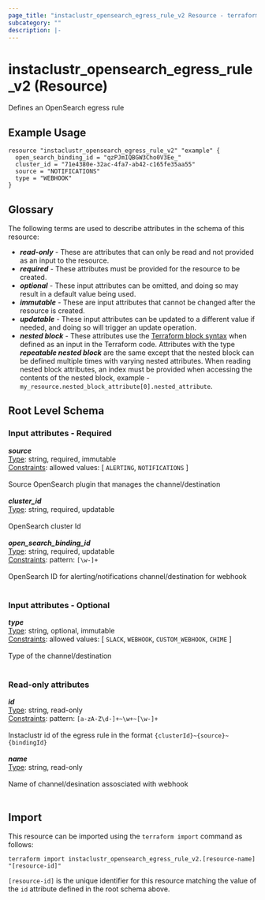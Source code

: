 ```yaml
---
page_title: "instaclustr_opensearch_egress_rule_v2 Resource - terraform-provider-instaclustr"
subcategory: ""
description: |-
---
```


# instaclustr_opensearch_egress_rule_v2 (Resource)
Defines an OpenSearch egress rule
## Example Usage
```
resource "instaclustr_opensearch_egress_rule_v2" "example" {
  open_search_binding_id = "qzPJmIQBGW3Cho0V3Ee_"
  cluster_id = "71e4380e-32ac-4fa7-ab42-c165fe35aa55"
  source = "NOTIFICATIONS"
  type = "WEBHOOK"
}
```
## Glossary
The following terms are used to describe attributes in the schema of this resource:
- **_read-only_** - These are attributes that can only be read and not provided as an input to the resource.
- **_required_** - These attributes must be provided for the resource to be created.
- **_optional_** - These input attributes can be omitted, and doing so may result in a default value being used.
- **_immutable_** - These are input attributes that cannot be changed after the resource is created.
- **_updatable_** - These input attributes can be updated to a different value if needed, and doing so will trigger an update operation.
- **_nested block_** - These attributes use the [Terraform block syntax](https://www.terraform.io/language/attr-as-blocks) when defined as an input in the Terraform code. Attributes with the type **_repeatable nested block_** are the same except that the nested block can be defined multiple times with varying nested attributes. When reading nested block attributes, an index must be provided when accessing the contents of the nested block, example - `my_resource.nested_block_attribute[0].nested_attribute`.
## Root Level Schema
### Input attributes - Required
*___source___*<br>
<ins>Type</ins>: string, required, immutable<br>
<ins>Constraints</ins>: allowed values: [ `ALERTING`, `NOTIFICATIONS` ]<br><br>Source OpenSearch plugin that manages the channel/destination<br><br>
*___cluster_id___*<br>
<ins>Type</ins>: string, required, updatable<br>
<br>OpenSearch cluster Id<br><br>
*___open_search_binding_id___*<br>
<ins>Type</ins>: string, required, updatable<br>
<ins>Constraints</ins>: pattern: `[\w-]+`<br><br>OpenSearch ID for alerting/notifications channel/destination for webhook<br><br>
### Input attributes - Optional
*___type___*<br>
<ins>Type</ins>: string, optional, immutable<br>
<ins>Constraints</ins>: allowed values: [ `SLACK`, `WEBHOOK`, `CUSTOM_WEBHOOK`, `CHIME` ]<br><br>Type of the channel/destination<br><br>
### Read-only attributes
*___id___*<br>
<ins>Type</ins>: string, read-only<br>
<ins>Constraints</ins>: pattern: `[a-zA-Z\d-]+~\w+~[\w-]+`<br><br>Instaclustr id of the egress rule in the format `{clusterId}~{source}~{bindingId}`<br><br>
*___name___*<br>
<ins>Type</ins>: string, read-only<br>
<br>Name of channel/desination assosciated with webhook<br><br>
## Import
This resource can be imported using the `terraform import` command as follows:
```
terraform import instaclustr_opensearch_egress_rule_v2.[resource-name] "[resource-id]"
```
`[resource-id]` is the unique identifier for this resource matching the value of the `id` attribute defined in the root schema above.
